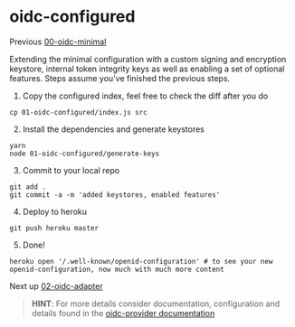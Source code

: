# oidc-configured

Previous [00-oidc-minimal](../00-oidc-minimal/README.md)

Extending the minimal configuration with a custom signing and encryption keystore, internal
token integrity keys as well as enabling a set of optional features. Steps assume you've finished
the previous steps.

1) Copy the configured index, feel free to check the diff after you do  
```
cp 01-oidc-configured/index.js src
```

2) Install the dependencies and generate keystores  
```
yarn
node 01-oidc-configured/generate-keys
```

3) Commit to your local repo  
```
git add .
git commit -a -m 'added keystores, enabled features'
```

4) Deploy to heroku  
```
git push heroku master
```

5) Done!  
```
heroku open '/.well-known/openid-configuration' # to see your new openid-configuration, now much with much more content
```

Next up [02-oidc-adapter](../02-oidc-adapter/README.md)

> **HINT**: For more details consider documentation, configuration and details found in the [oidc-provider documentation](https://github.com/panva/node-oidc-provider#oidc-provider)